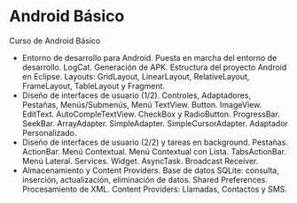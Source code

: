 # Android Básico
Curso de Android Básico
- Entorno de desarrollo para Android. Puesta en marcha del entorno de desarrollo. LogCat. Generación de APK. Estructura del proyecto Android en Eclipse. Layouts: GridLayout, LinearLayout, RelativeLayout, FrameLayout, TableLayout y Fragment.
- Diseño de interfaces de usuario (1/2). Controles, Adaptadores, Pestañas, Menús/Submenús, Menú TextView. Button. ImageView. EditText. AutoCompleTextView. CheckBox y RadioButton. ProgressBar. SeekBar. ArrayAdapter. SimpleAdapter. SimpleCursorAdapter. Adaptador Personalizado.
- Diseño de interfaces de usuario (2/2) y tareas en background. Pestañas. ActionBar. Menú Contextual. Menú Contextual con Lista. TabsActionBar. Menú Lateral. Services. Widget. AsyncTask. Broadcast Receiver.
- Almacenamiento y Content Providers. Base de datos SQLite: consulta, inserción, actualización, eliminación de datos. Shared Preferences. Procesamiento de XML. Content Providers: Llamadas, Contactos y SMS.
